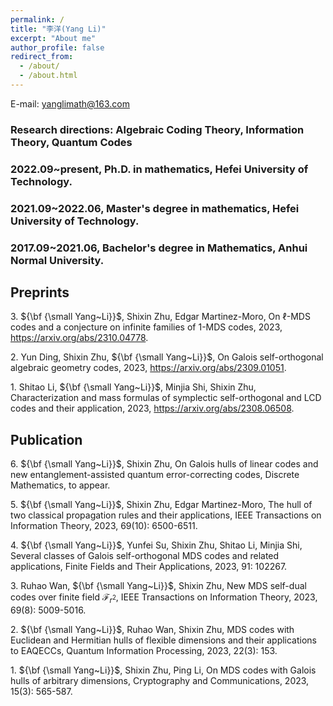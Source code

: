 ```yaml
---
permalink: /
title: "李洋(Yang Li)"
excerpt: "About me"
author_profile: false
redirect_from: 
  - /about/
  - /about.html
---
```



E-mail: yanglimath@163.com

### Research directions: Algebraic Coding Theory, Information Theory, Quantum Codes


### 2022.09~present, Ph.D. in mathematics, Hefei University of Technology.
### 2021.09~2022.06, Master's degree in mathematics, Hefei University of Technology.
### 2017.09~2021.06, Bachelor's degree in Mathematics, Anhui Normal University.

## Preprints

$3.$ ${\bf {\small Yang~Li}}$, Shixin Zhu, Edgar Martinez-Moro, On $\ell$-MDS codes and a conjecture on infinite families of $1$-MDS codes, 2023, https://arxiv.org/abs/2310.04778. 

$2.$ Yun Ding, Shixin Zhu, ${\bf {\small Yang~Li}}$, On Galois self-orthogonal algebraic geometry codes, 2023, https://arxiv.org/abs/2309.01051.  

$1.$ Shitao Li, ${\bf {\small Yang~Li}}$, Minjia Shi, Shixin Zhu, Characterization and mass formulas of symplectic self-orthogonal and LCD codes and their application, 2023, https://arxiv.org/abs/2308.06508.  




## Publication  

$6.$ ${\bf {\small Yang~Li}}$, Shixin Zhu, On Galois hulls of linear codes and new entanglement-assisted quantum error-correcting codes, Discrete Mathematics, to appear. 

$5.$ ${\bf {\small Yang~Li}}$, Shixin Zhu, Edgar Martinez-Moro, The hull of two classical propagation rules and their applications, IEEE Transactions on Information Theory, 2023, 69(10): 6500-6511. 

$4.$ ${\bf {\small Yang~Li}}$, Yunfei Su, Shixin Zhu, Shitao Li, Minjia Shi, Several classes of Galois self-orthogonal MDS codes and related applications, Finite Fields and Their Applications, 2023, 91: 102267. 

$3.$ Ruhao Wan, ${\bf {\small Yang~Li}}$, Shixin Zhu, New MDS self-dual codes over finite field $\mathcal{F}_{r^2}$, IEEE Transactions on Information Theory, 2023, 69(8): 5009-5016. 

$2.$ ${\bf {\small Yang~Li}}$, Ruhao Wan, Shixin Zhu, MDS codes with Euclidean and Hermitian hulls of flexible dimensions and their applications to EAQECCs, Quantum Information Processing, 2023, 22(3): 153.  

$1.$ ${\bf {\small Yang~Li}}$, Shixin Zhu, Ping Li, On MDS codes with Galois hulls of arbitrary dimensions, Cryptography and Communications, 2023, 15(3): 565-587.


